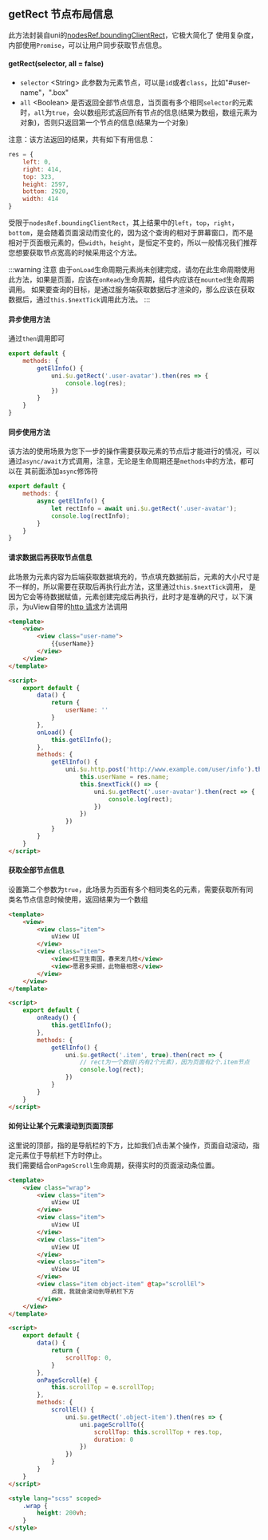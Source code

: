 ## getRect 节点布局信息


此方法封装自uni的[nodesRef.boundingClientRect](https://uniapp.dcloud.io/api/ui/nodes-info?id=nodesrefboundingclientrect)，它极大简化了
使用复杂度，内部使用`Promise`，可以让用户同步获取节点信息。


#### getRect(selector, all = false)

- `selector` <String\> 此参数为元素节点，可以是`id`或者`class`，比如"#user-name"，".box"
- `all` <Boolean\> 是否返回全部节点信息，当页面有多个相同`selector`的元素时，`all`为`true`，会以数组形式返回所有节点的信息(结果为数组，数组元素为对象)，否则只返回第一个节点的信息(结果为一个对象)

注意：该方法返回的结果，共有如下有用信息：

```js
res = {
	left: 0,
	right: 414,
	top: 323,
	height: 2597,
	bottom: 2920,
	width: 414
}
```

受限于`nodesRef.boundingClientRect`，其上结果中的`left`，`top`，`right`，`bottom`，是会随着页面滚动而变化的，因为这个查询的相对于屏幕窗口，而不是
相对于页面根元素的，但`width`，`height`，是恒定不变的，所以一般情况我们推荐您想要获取节点宽高的时候采用这个方法。

:::warning 注意
由于`onLoad`生命周期元素尚未创建完成，请勿在此生命周期使用此方法，如果是页面，应该在`onReady`生命周期，组件内应该在`mounted`生命周期调用。
如果要查询的目标，是通过服务端获取数据后才渲染的，那么应该在获取数据后，通过`this.$nextTick`调用此方法。
:::

#### 异步使用方法

通过`then`调用即可

```js
export default {
	methods: {
		getElInfo() {
			uni.$u.getRect('.user-avatar').then(res => {
				console.log(res);
			})
		}
	}
}
```


#### 同步使用方法

该方法的使用场景为您下一步的操作需要获取元素的节点后才能进行的情况，可以通过`async/await`方式调用，注意，无论是生命周期还是`methods`中的方法，都可以在
其前面添加`async`修饰符

```js
export default {
	methods: {
		async getElInfo() {
			let rectInfo = await uni.$u.getRect('.user-avatar');
			console.log(rectInfo);
		}
	}
}
```


#### 请求数据后再获取节点信息

此场景为元素内容为后端获取数据填充的，节点填充数据前后，元素的大小尺寸是不一样的，所以需要在获取后再执行此方法，这里通过`this.$nextTick`调用，
是因为它会等待数据赋值，元素创建完成后再执行，此时才是准确的尺寸，以下演示，为uView自带的[http 请求](/js/http.html)方法调用

```html
<template>
	<view>
		<view class="user-name">
			{{userName}}
		</view>
	</view>
</template>

<script>
	export default {
		data() {
			return {
				userName: ''
			}
		},
		onLoad() {
			this.getElInfo();
		},
		methods: {
			getElInfo() {
				uni.$u.http.post('http://www.example.com/user/info').then(res => {
					this.userName = res.name;
					this.$nextTick(() => {
						uni.$u.getRect('.user-avatar').then(rect => {
							console.log(rect);
						})
					})
				})
			}
		}
	}
</script>
```

#### 获取全部节点信息

设置第二个参数为`true`，此场景为页面有多个相同类名的元素，需要获取所有同类名节点信息时候使用，返回结果为一个数组

```html
<template>
	<view>
		<view class="item">
			uView UI
		</view>
		<view class="item">
			<view>红豆生南国，春来发几枝</view>
			<view>愿君多采撷，此物最相思</view>
		</view>
	</view>
</template>

<script>
	export default {
		onReady() {
			this.getElInfo();
		},
		methods: {
			getElInfo() {
				uni.$u.getRect('.item', true).then(rect => {
					// rect为一个数组(内有2个元素)，因为页面有2个.item节点
					console.log(rect);
				})
			}
		}
	}
</script>
```


#### 如何让让某个元素滚动到页面顶部

这里说的顶部，指的是导航栏的下方，比如我们点击某个操作，页面自动滚动，指定元素位于导航栏下方时停止。  
我们需要结合`onPageScroll`生命周期，获得实时的页面滚动条位置。


```html
<template>
	<view class="wrap">
		<view class="item">
			uView UI
		</view>
		<view class="item">
			uView UI
		</view>
		<view class="item">
			uView UI
		</view>
		<view class="item">
			uView UI
		</view>
		<view class="item object-item" @tap="scrollEl">
			点我，我就会滚动到导航栏下方
		</view>
	</view>
</template>

<script>
	export default {
		data() {
			return {
				scrollTop: 0,
			}
		},
		onPageScroll(e) {
			this.scrollTop = e.scrollTop;
		},
		methods: {
			scrollEl() {
				uni.$u.getRect('.object-item').then(res => {
					uni.pageScrollTo({
						scrollTop: this.scrollTop + res.top,
						duration: 0
					})
				})
			}
		}
	}
</script>

<style lang="scss" scoped>
	.wrap {
		height: 200vh;
	}
</style>
```
